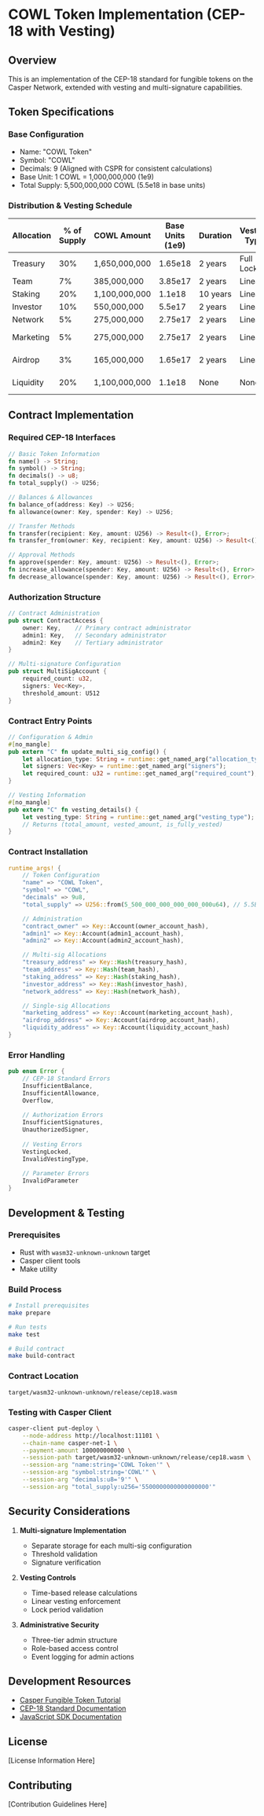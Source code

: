 # COWL Token Implementation (CEP-18 with Vesting)

## Overview
This is an implementation of the CEP-18 standard for fungible tokens on the Casper Network, extended with vesting and multi-signature capabilities.

## Token Specifications

### Base Configuration
- Name: "COWL Token"
- Symbol: "COWL"
- Decimals: 9 (Aligned with CSPR for consistent calculations)
- Base Unit: 1 COWL = 1,000,000,000 (1e9)
- Total Supply: 5,500,000,000 COWL (5.5e18 in base units)

### Distribution & Vesting Schedule

| Allocation  | % of Supply | COWL Amount    | Base Units (1e9)    | Duration | Vesting Type | Sign Authority |
|------------|-------------|----------------|---------------------|----------|--------------|----------------|
| Treasury   | 30%         | 1,650,000,000  | 1.65e18            | 2 years  | Full Lock    | Multi-sig      |
| Team       | 7%          | 385,000,000    | 3.85e17            | 2 years  | Linear       | Multi-sig      |
| Staking    | 20%         | 1,100,000,000  | 1.1e18             | 10 years | Linear       | Multi-sig      |
| Investor   | 10%         | 550,000,000    | 5.5e17             | 2 years  | Linear       | Multi-sig      |
| Network    | 5%          | 275,000,000    | 2.75e17            | 2 years  | Linear       | Multi-sig      |
| Marketing  | 5%          | 275,000,000    | 2.75e17            | 2 years  | Linear       | Single-sig     |
| Airdrop    | 3%          | 165,000,000    | 1.65e17            | 2 years  | Linear       | Single-sig     |
| Liquidity  | 20%         | 1,100,000,000  | 1.1e18             | None     | None         | Single-sig     |

## Contract Implementation

### Required CEP-18 Interfaces

```rust
// Basic Token Information
fn name() -> String;
fn symbol() -> String;
fn decimals() -> u8;
fn total_supply() -> U256;

// Balances & Allowances
fn balance_of(address: Key) -> U256;
fn allowance(owner: Key, spender: Key) -> U256;

// Transfer Methods
fn transfer(recipient: Key, amount: U256) -> Result<(), Error>;
fn transfer_from(owner: Key, recipient: Key, amount: U256) -> Result<(), Error>;

// Approval Methods
fn approve(spender: Key, amount: U256) -> Result<(), Error>;
fn increase_allowance(spender: Key, amount: U256) -> Result<(), Error>;
fn decrease_allowance(spender: Key, amount: U256) -> Result<(), Error>;
```

### Authorization Structure

```rust
// Contract Administration
pub struct ContractAccess {
    owner: Key,    // Primary contract administrator
    admin1: Key,   // Secondary administrator
    admin2: Key    // Tertiary administrator
}

// Multi-signature Configuration
pub struct MultiSigAccount {
    required_count: u32,
    signers: Vec<Key>,
    threshold_amount: U512
}
```

### Contract Entry Points

```rust
// Configuration & Admin
#[no_mangle]
pub extern "C" fn update_multi_sig_config() {
    let allocation_type: String = runtime::get_named_arg("allocation_type");
    let signers: Vec<Key> = runtime::get_named_arg("signers");
    let required_count: u32 = runtime::get_named_arg("required_count");
}

// Vesting Information
#[no_mangle]
pub extern "C" fn vesting_details() {
    let vesting_type: String = runtime::get_named_arg("vesting_type");
    // Returns (total_amount, vested_amount, is_fully_vested)
}
```

### Contract Installation

```rust
runtime_args! {
    // Token Configuration
    "name" => "COWL Token",
    "symbol" => "COWL",
    "decimals" => 9u8,
    "total_supply" => U256::from(5_500_000_000_000_000_000u64), // 5.5B with 9 decimals

    // Administration
    "contract_owner" => Key::Account(owner_account_hash),
    "admin1" => Key::Account(admin1_account_hash),
    "admin2" => Key::Account(admin2_account_hash),

    // Multi-sig Allocations
    "treasury_address" => Key::Hash(treasury_hash),
    "team_address" => Key::Hash(team_hash),
    "staking_address" => Key::Hash(staking_hash),
    "investor_address" => Key::Hash(investor_hash),
    "network_address" => Key::Hash(network_hash),

    // Single-sig Allocations
    "marketing_address" => Key::Account(marketing_account_hash),
    "airdrop_address" => Key::Account(airdrop_account_hash),
    "liquidity_address" => Key::Account(liquidity_account_hash)
}
```

### Error Handling

```rust
pub enum Error {
    // CEP-18 Standard Errors
    InsufficientBalance,
    InsufficientAllowance,
    Overflow,
    
    // Authorization Errors
    InsufficientSignatures,
    UnauthorizedSigner,
    
    // Vesting Errors
    VestingLocked,
    InvalidVestingType,
    
    // Parameter Errors
    InvalidParameter
}
```

## Development & Testing

### Prerequisites
- Rust with `wasm32-unknown-unknown` target
- Casper client tools
- Make utility

### Build Process
```bash
# Install prerequisites
make prepare

# Run tests
make test

# Build contract
make build-contract
```

### Contract Location
```
target/wasm32-unknown-unknown/release/cep18.wasm
```

### Testing with Casper Client
```bash
casper-client put-deploy \
    --node-address http://localhost:11101 \
    --chain-name casper-net-1 \
    --payment-amount 100000000000 \
    --session-path target/wasm32-unknown-unknown/release/cep18.wasm \
    --session-arg "name:string='COWL Token'" \
    --session-arg "symbol:string='COWL'" \
    --session-arg "decimals:u8='9'" \
    --session-arg "total_supply:u256='5500000000000000000'"
```

## Security Considerations

1. **Multi-signature Implementation**
   - Separate storage for each multi-sig configuration
   - Threshold validation
   - Signature verification

2. **Vesting Controls**
   - Time-based release calculations
   - Linear vesting enforcement
   - Lock period validation

3. **Administrative Security**
   - Three-tier admin structure
   - Role-based access control
   - Event logging for admin actions

## Development Resources

- [Casper Fungible Token Tutorial](/docs/full-tutorial.md)
- [CEP-18 Standard Documentation](/docs/cep-18-standard.md)
- [JavaScript SDK Documentation](https://github.com/casper-ecosystem/cep18/tree/master/client-js#readme)

## License

[License Information Here]

## Contributing

[Contribution Guidelines Here]